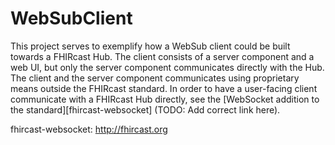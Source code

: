 # WebSubClient

This project serves to exemplify how a WebSub client could be built towards a FHIRcast Hub. The client consists of a server component and a web UI, but only the server component communicates directly with the Hub. The client and the server component communicates using proprietary means outside the FHIRcast standard. In order to have a user-facing client communicate with a FHIRcast Hub directly, see the [WebSocket addition to the standard][fhircast-websocket] (TODO: Add correct link here).

fhircast-websocket: http://fhircast.org
